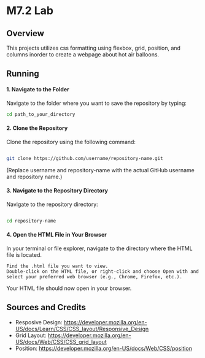 # M7.2 Lab 

## Overview
This projects utilizes css formatting using flexbox, grid, position, and columns inorder to create 
a webpage about hot air balloons.

## Running
#### 1. Navigate to the Folder
Navigate to the folder where you want to save the repository by typing:

```bash
cd path_to_your_directory
```
#### 2. Clone the Repository

Clone the repository using the following command:

```bash

git clone https://github.com/username/repository-name.git
```
(Replace username and repository-name with the actual GitHub username and repository name.)

#### 3. Navigate to the Repository Directory

Navigate to the repository directory:

```bash

cd repository-name
```
#### 4. Open the HTML File in Your Browser

In your terminal or file explorer, navigate to the directory where the HTML file is located.

    Find the .html file you want to view.
    Double-click on the HTML file, or right-click and choose Open with and select your preferred web browser (e.g., Chrome, Firefox, etc.).

Your HTML file should now open in your browser.


## Sources and Credits

- Resposive Design: https://developer.mozilla.org/en-US/docs/Learn/CSS/CSS_layout/Responsive_Design
- Grid Layout: https://developer.mozilla.org/en-US/docs/Web/CSS/CSS_grid_layout
- Position: https://developer.mozilla.org/en-US/docs/Web/CSS/position
